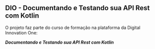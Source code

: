 ## DIO - Documentando e Testando sua API Rest com Kotlin

O projeto faz parte do curso de formação na plataforma da Digital Innovation One:

__*Documentando e Testando sua API Rest com Kotlin*__